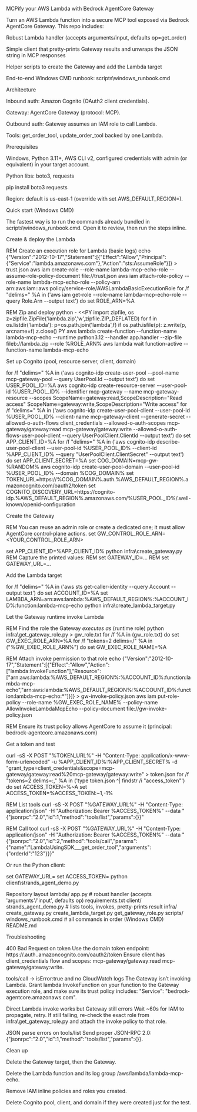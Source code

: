 MCPify your AWS Lambda with Bedrock AgentCore Gateway

Turn an AWS Lambda function into a secure MCP tool exposed via Bedrock AgentCore Gateway. This repo includes:

Robust Lambda handler (accepts arguments/input, defaults op=get_order)

Simple client that pretty-prints Gateway results and unwraps the JSON string in MCP responses

Helper scripts to create the Gateway and add the Lambda target

End-to-end Windows CMD runbook: scripts\windows_runbook.cmd

Architecture

Inbound auth: Amazon Cognito (OAuth2 client credentials).

Gateway: AgentCore Gateway (protocol: MCP).

Outbound auth: Gateway assumes an IAM role to call Lambda.

Tools: get_order_tool, update_order_tool backed by one Lambda.

Prerequisites

Windows, Python 3.11+, AWS CLI v2, configured credentials with admin (or equivalent) in your target account.

Python libs: boto3, requests

pip install boto3 requests


Region: default is us-east-1 (override with set AWS_DEFAULT_REGION=<your-region>).

Quick start (Windows CMD)

The fastest way is to run the commands already bundled in
scripts\windows_runbook.cmd. Open it to review, then run the steps inline.

Create & deploy the Lambda

REM Create an execution role for Lambda (basic logs)
echo {"Version":"2012-10-17","Statement":[{"Effect":"Allow","Principal":{"Service":"lambda.amazonaws.com"},"Action":"sts:AssumeRole"}]} > trust.json
aws iam create-role --role-name lambda-mcp-echo-role --assume-role-policy-document file://trust.json
aws iam attach-role-policy --role-name lambda-mcp-echo-role --policy-arn arn:aws:iam::aws:policy/service-role/AWSLambdaBasicExecutionRole
for /f "delims=" %A in ('aws iam get-role --role-name lambda-mcp-echo-role --query Role.Arn --output text') do set ROLE_ARN=%A

REM Zip and deploy
python - <<PY
import zipfile, os
z=zipfile.ZipFile('lambda.zip','w',zipfile.ZIP_DEFLATED)
for f in os.listdir('lambda'):
    p=os.path.join('lambda',f)
    if os.path.isfile(p): z.write(p, arcname=f)
z.close()
PY
aws lambda create-function --function-name lambda-mcp-echo --runtime python3.12 --handler app.handler --zip-file fileb://lambda.zip --role %ROLE_ARN%
aws lambda wait function-active --function-name lambda-mcp-echo


Set up Cognito (pool, resource server, client, domain)

for /f "delims=" %A in ('aws cognito-idp create-user-pool --pool-name mcp-gateway-pool --query UserPool.Id --output text') do set USER_POOL_ID=%A
aws cognito-idp create-resource-server --user-pool-id %USER_POOL_ID% --identifier mcp-gateway --name mcp-gateway-resource --scopes ScopeName=gateway:read,ScopeDescription="Read access" ScopeName=gateway:write,ScopeDescription="Write access"
for /f "delims=" %A in ('aws cognito-idp create-user-pool-client --user-pool-id %USER_POOL_ID% --client-name mcp-gateway-client --generate-secret --allowed-o-auth-flows client_credentials --allowed-o-auth-scopes mcp-gateway/gateway:read mcp-gateway/gateway:write --allowed-o-auth-flows-user-pool-client --query UserPoolClient.ClientId --output text') do set APP_CLIENT_ID=%A
for /f "delims=" %A in ('aws cognito-idp describe-user-pool-client --user-pool-id %USER_POOL_ID% --client-id %APP_CLIENT_ID% --query "UserPoolClient.ClientSecret" --output text') do set APP_CLIENT_SECRET=%A
set COG_DOMAIN=mcp-gw-%RANDOM%
aws cognito-idp create-user-pool-domain --user-pool-id %USER_POOL_ID% --domain %COG_DOMAIN%
set TOKEN_URL=https://%COG_DOMAIN%.auth.%AWS_DEFAULT_REGION%.amazoncognito.com/oauth2/token
set COGNITO_DISCOVERY_URL=https://cognito-idp.%AWS_DEFAULT_REGION%.amazonaws.com/%USER_POOL_ID%/.well-known/openid-configuration


Create the Gateway

REM You can reuse an admin role or create a dedicated one; it must allow AgentCore control-plane actions.
set GW_CONTROL_ROLE_ARN=<YOUR_CONTROL_ROLE_ARN>

set APP_CLIENT_ID=%APP_CLIENT_ID%
python infra\create_gateway.py
REM Capture the printed values:
REM set GATEWAY_ID=...
REM set GATEWAY_URL=...


Add the Lambda target

for /f "delims=" %A in ('aws sts get-caller-identity --query Account --output text') do set ACCOUNT_ID=%A
set LAMBDA_ARN=arn:aws:lambda:%AWS_DEFAULT_REGION%:%ACCOUNT_ID%:function:lambda-mcp-echo
python infra\create_lambda_target.py


Let the Gateway runtime invoke Lambda

REM Find the role the Gateway *executes as* (runtime role)
python infra\get_gateway_role.py > gw_role.txt
for /f %A in (gw_role.txt) do set GW_EXEC_ROLE_ARN=%A
for /f "tokens=2 delims=/" %A in ("%GW_EXEC_ROLE_ARN%") do set GW_EXEC_ROLE_NAME=%A

REM Attach invoke permission to that role
echo {"Version":"2012-10-17","Statement":[{"Effect":"Allow","Action":["lambda:InvokeFunction"],"Resource":["arn:aws:lambda:%AWS_DEFAULT_REGION%:%ACCOUNT_ID%:function:lambda-mcp-echo","arn:aws:lambda:%AWS_DEFAULT_REGION%:%ACCOUNT_ID%:function:lambda-mcp-echo:*"]}]} > gw-invoke-policy.json
aws iam put-role-policy --role-name %GW_EXEC_ROLE_NAME% --policy-name AllowInvokeLambdaMcpEcho --policy-document file://gw-invoke-policy.json

REM Ensure its trust policy allows AgentCore to assume it (principal: bedrock-agentcore.amazonaws.com)


Get a token and test

curl -sS -X POST "%TOKEN_URL%" -H "Content-Type: application/x-www-form-urlencoded" -u %APP_CLIENT_ID%:%APP_CLIENT_SECRET% -d "grant_type=client_credentials&scope=mcp-gateway/gateway:read%20mcp-gateway/gateway:write" > token.json
for /f "tokens=2 delims=:," %A in ('type token.json ^| findstr /i "access_token"') do set ACCESS_TOKEN=%~A
set ACCESS_TOKEN=%ACCESS_TOKEN:~1,-1%

REM List tools
curl -sS -X POST "%GATEWAY_URL%" -H "Content-Type: application/json" -H "Authorization: Bearer %ACCESS_TOKEN%" --data "{\"jsonrpc\":\"2.0\",\"id\":1,\"method\":\"tools/list\",\"params\":{}}"

REM Call tool
curl -sS -X POST "%GATEWAY_URL%" -H "Content-Type: application/json" -H "Authorization: Bearer %ACCESS_TOKEN%" --data "{\"jsonrpc\":\"2.0\",\"id\":2,\"method\":\"tools/call\",\"params\":{\"name\":\"LambdaUsingSDK___get_order_tool\",\"arguments\":{\"orderId\":\"123\"}}}"


Or run the Python client:

set GATEWAY_URL=<from create_gateway.py>
set ACCESS_TOKEN=<from token.json>
python client\strands_agent_demo.py

Repository layout
lambda/
  app.py                 # robust handler (accepts 'arguments'/'input', defaults op)
  requirements.txt
client/
  strands_agent_demo.py  # lists tools, invokes, pretty-prints result
infra/
  create_gateway.py
  create_lambda_target.py
  get_gateway_role.py
scripts/
  windows_runbook.cmd    # all commands in order (Windows CMD)
README.md

Troubleshooting

400 Bad Request on token
Use the domain token endpoint:
https://<domain>.auth.<region>.amazoncognito.com/oauth2/token
Ensure client has client_credentials flow and scopes:
mcp-gateway/gateway:read mcp-gateway/gateway:write.

tools/call → isError:true and no CloudWatch logs
The Gateway isn’t invoking Lambda. Grant lambda:InvokeFunction on your function to the Gateway execution role, and make sure its trust policy includes:
"Service": "bedrock-agentcore.amazonaws.com".

Direct Lambda invoke works but Gateway still errors
Wait ~60s for IAM to propagate, retry. If still failing, re-check the exact role from infra\get_gateway_role.py and attach the invoke policy to that role.

JSON parse errors on tools/list
Send proper JSON-RPC 2.0:
{"jsonrpc":"2.0","id":1,"method":"tools/list","params":{}}.

Clean up

Delete the Gateway target, then the Gateway.

Delete the Lambda function and its log group /aws/lambda/lambda-mcp-echo.

Remove IAM inline policies and roles you created.

Delete Cognito pool, client, and domain if they were created just for the test.